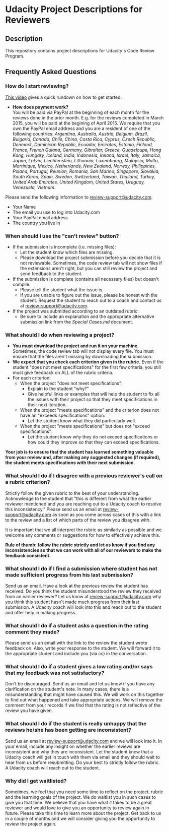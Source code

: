 # Udacity Project Descriptions for Reviewers

## Description
This repository contains project descriptions for Udacity's Code Review Program. 

## Frequently Asked Questions

### How do I start reviewing?
[This video](https://www.youtube.com/watch?v=9o3_ovnxIYI) gives a quick rundown on how to get started.

* **How does payment work?** <br /> 
  You will be paid via PayPal at the beginning of each month for the reviews done in the prior month. 
E.g. for the reviews completed in March 2015, you will be paid at the begining of April 2015. We require that you own the PayPal email address and you are a resident of one of the following countries: *Argentina, Australia, Austria, Belgium, Brazil, Bulgaria, Canada, Chile, China, Costa Rica, Cyprus, Czech Republic, Denmark, Dominican Republic, Ecuador, Emirates, Estonia, Finland, France, French Guiana, Germany, Gibraltar, Greece, Guadeloupe, Hong Kong, Hungary, Iceland, India, Indonesia, Ireland, Israel, Italy, Jamaica, Japan, Latvia, Liechtenstein, Lithuania, Luxembourg, Malaysia, Malta, Martinique, Mexico, Netherlands, New Zealand, Norway, Philippines, Poland, Portugal, Reunion, Romania, San Marino, Singapore, Slovakia, South Korea, Spain, Sweden, Switzerland, Taiwan, Thailand, Turkey, United Arab Emirates, United Kingdom, United States, Uruguay, Venezuela, Vietnam*.

Please send the following information to review-support@udacity.com. 
* Your Name
* The email you use to log into Udacity.com
* Your PayPal email address
* The country you live in

### When should I use the "can't review" button?
* If the submission is incomplete (i.e. missing files):
  * Let the student know which files are missing.
  * Please download the project submission before you decide that it is not reviewable. Sometimes, the code review tab will not show files if the extensions aren't right, but you can still review the project and send feedback to the student. 
* If the submission is complete (contains all necessary files) but doesn't compile:
  * Please tell the student what the issue is.
  * If you are unable to figure out the issue, please be honest with the student. Request the student to reach out to a coach and contact us at review-support@udacity.com.
* If the project was submitted according to an outdated rubric:
  * Be sure to include an explanation and the appropriate alternative submission link from the _Special Cases.md_ document.

### What should I do when reviewing a project?
* **You must download the project and run it on your machine.** Sometimes, the code review tab will not display every file. You must ensure that the files aren't missing by downloading the submission. 
* **We expect that you check each criterion given in the rubric.** Even if the student "does not meet specifications" for the first few criteria, you still must give feedback on ALL of the rubric criteria.
* For each criterion:
  * When the project "does not meet specifications":
    * Explain to the student "why?"
    * Give helpful links or examples that will help the student to fix all the issues with their project so that they meet specifications in their next iteration.
  * When the project "meets specifications" and the criterion does not have an "exceeds specifications" option:
    * Let the student know what they did particularly well.
  * When the project "meets specifications" but does not "exceed specifications":
    * Let the student know *why* they do not exceed specifications or how could they improve so that they can exceed specifications.  

**Your job is to ensure that the student has learned something valuable from your review and, after making any suggested changes (if required), the student meets specifications with their next submission.**

### What should I do if I disagree with a previous reviewer's call on a rubric criterion?
Strictly follow the given rubric to the best of your understanding. Acknowledge to the student that "this is different from what the earlier reviewer mentioned and you are reaching out to a Udacity coach to resolve this inconsistency." Please send us an email at review-support@udacity.com as soon as you come across cases of this with a link to the review and a list of which parts of the review you disagree with.  

It is important that we all interpret the rubric as similarly as possible and we welcome any comments or suggestions for how to effectively achieve this.

**Rule of thumb: follow the rubric strictly and let us know if you find any inconsistencies so that we can work with all of our reviewers to make the feedback consistent.**

### What should I do if I find a submission where student has not made sufficient progress from his last submission?
Send us an email. Have a look at the previous review the student has received. Do you think the student misunderstood the review they received from an earlier reviewer? Let us know at review-support@udacity.com why you think this student hasn't made much progress from their last submission. A Udacity coach will look into this and reach out to the student and offer help in making progress. 

### What should I do if a student asks a question in the rating comment they made? 
Please send us an email with the link to the review the student wrote feedback on. Also, write your response to the student. We will forward it to the appropriate student and include you (via cc) in the conversation.

### What should I do if a student gives a low rating and/or says that my feedback was not satisfactory?
Don't be discouraged. Send us an email and let us know if you have any clarification on the student's note. In many cases, there is a misunderstanding that might have caused this. We will work on this together to find out what happened and take appropriate actions. We will remove the comment from your records if we find that the rating is not reflective of the review you have given.

### What should I do if the student is really unhappy that the reviews he/she has been getting are inconsistent? 
Send us an email at review-support@udacity.com and we will look into it. In your email, include any insight on whether the earlier reviews are inconsistent and why they are inconsistent. Let the student know that a Udacity coach will get in touch with them via email and they should wait to hear from us before resubmitting. Do your best to strictly follow the rubric. A Udacity coach will reach out to the student. 

### Why did I get waitlisted?
Sometimes, we feel that you need some time to reflect on the project, rubric and the learning goals of the project. We do waitlist you in such cases to give you that time. We believe that you have what it takes to be a great reviewer and would love to give you an opportunity to review again in future. Please take this time to learn more about the project. Get back to us in a couple of months and we will consider giving you the opportunity to review the project again.
